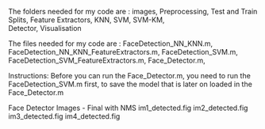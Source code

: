 The folders needed for my code are :
images, 
Preprocessing, 
Test and Train Splits, 
Feature Extractors, 
KNN, 
SVM,
SVM-KM,  
Detector, 
Visualisation

The files needed for my code are :
FaceDetection_NN_KNN.m, 
FaceDetection_NN_KNN_FeatureExtractors.m, 
FaceDetection_SVM.m, 
FaceDetection_SVM_FeatureExtractors.m, 
Face_Detector.m, 

Instructions: 
Before you can run the Face_Detector.m, you need to run the FaceDetection_SVM.m first, to save the model that is later on loaded in the Face_Detector.m

Face Detector Images - Final with NMS
im1_detected.fig
im2_detected.fig
im3_detected.fig
im4_detected.fig


